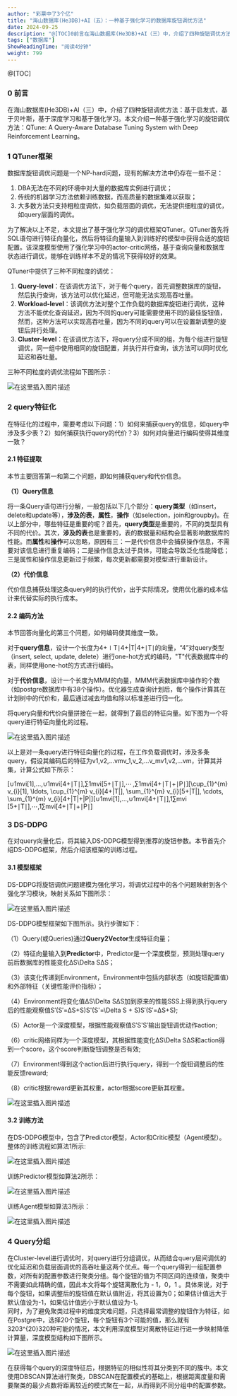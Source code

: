 ```yaml
---
author: "彩票中了3个亿"
title: "海山数据库(He3DB)+AI（五）：一种基于强化学习的数据库旋钮调优方法"
date: 2024-09-25
description: "@[TOC]0前言在海山数据库(He3DB)+AI（三）中，介绍了四种旋钮调优方法：基于启发式，基于贝叶斯，基于深度学习和基于强化学习。本文介绍一种基于强化学习的旋钮调优方法：QTune:A"
tags: ["数据库"]
ShowReadingTime: "阅读4分钟"
weight: 799
---
```

@\[TOC\]

### 0 前言

在海山数据库(He3DB)+AI（三）中，介绍了四种旋钮调优方法：基于启发式，基于贝叶斯，基于深度学习和基于强化学习。本文介绍一种基于强化学习的旋钮调优方法：QTune: A Query-Aware Database Tuning System with Deep Reinforcement Learning。

### 1 QTuner框架

数据库旋钮调优问题是一个NP-hard问题，现有的解决方法中仍存在一些不足：

1.  DBA无法在不同的环境中对大量的数据库实例进行调优；
2.  传统的机器学习方法依赖训练数据，而高质量的数据集难以获取；
3.  大多数方法只支持粗粒度调优，如负载层面的调优，无法提供细粒度的调优，如query层面的调优。

为了解决以上不足，本文提出了基于强化学习的调优框架QTuner。QTuner首先将SQL语句进行特征向量化，然后将特征向量输入到训练好的模型中获得合适的旋钮配置。该深度模型使用了强化学习中的actor-critic网络，基于查询向量和数据库状态进行调优，能够在训练样本不足的情况下获得较好的效果。

QTuner中提供了三种不同粒度的调优：

1.  **Query-level**：在该调优方法下，对于每个query，首先调整数据库的旋钮，然后执行查询，该方法可以优化延迟，但可能无法实现高吞吐量。
2.  **Workload-level**：该调优方法对整个工作负载的数据库旋钮进行调优，这种方法不能优化查询延迟，因为不同的query可能需要使用不同的最佳旋钮值，然而，这种方法可以实现高吞吐量，因为不同的query可以在设置新调整的旋钮后并行处理。
3.  **Cluster-level**：在该调优方法下，将query分成不同的组，为每个组进行旋钮调优，同一组中使用相同的旋钮配置，并执行并行查询，该方法可以同时优化延迟和吞吐量。

三种不同粒度的调优流程如下图所示：

![在这里插入图片描述](https://p3-xtjj-sign.byteimg.com/tos-cn-i-73owjymdk6/87ef9f64c4a540a49d1c88e42266d650~tplv-73owjymdk6-jj-mark-v1:0:0:0:0:5o6Y6YeR5oqA5pyv56S-5Yy6IEAg5b2p56Wo5Lit5LqGM-S4quS6vw==:q75.awebp?rk3s=f64ab15b&x-expires=1727859082&x-signature=DwuuSzOuqNKdVL62xyGw%2FFPUj0I%3D)

### 2 query特征化

在特征化的过程中，需要考虑以下问题：1）如何来捕获query的信息，如query中涉及多少表？2）如何捕获执行query的代价？3）如何对向量进行编码使得其维度一致？

#### 2.1 特征提取

本节主要回答第一和第二个问题，即如何捕获query和代价信息。

**（1）Query信息**

将一条Query语句进行分解，一般包括以下几个部分：**query类型**（如insert，delete和update等），**涉及的表**，**属性**，**操作**（如selection，join和groupby)。在以上部分中，哪些特征是重要的呢？首先，**query类型**是重要的，不同的类型具有不同的代价。其次，**涉及的表**也是重要的，表的数据量和结构会显著影响数据库的性能。而**属性**和**操作**可以忽略，原因有三：一是代价信息中会捕获操作信息，不需要对该信息进行重复编码；二是操作信息太过于具体，可能会导致泛化性能降低；三是属性和操作信息更新过于频繁，每次更新都需要对模型进行重新设计。

**（2）代价信息**

代价信息捕获处理这条query时的执行代价，出于实际情况，使用优化器的成本估计来代替实际的执行成本。

#### 2.2 编码方法

本节回答向量化的第三个问题，如何编码使其维度一致。

对于**query信息**，设计一个长度为4+∣T∣4+|T|4+∣T∣的向量，“4”对query类型（insert, select, update, delete）进行one-hot方式的编码，"T"代表数据库中的表，同样使用one-hot的方式进行编码。

对于**代价信息**，设计一个长度为MMM的向量，MMM代表数据库中操作的个数（如postgre数据库中有38个操作）。优化器生成查询计划后，每个操作计算其在计划树中的代价和，最后通过减去均值和除以标准差进行归一化。

将query向量和代价向量拼接在一起，就得到了最后的特征向量。如下图为一个将query进行特征向量化的过程。

![在这里插入图片描述](https://p3-xtjj-sign.byteimg.com/tos-cn-i-73owjymdk6/f63ec1d38a1c473aa9e297dfab118edb~tplv-73owjymdk6-jj-mark-v1:0:0:0:0:5o6Y6YeR5oqA5pyv56S-5Yy6IEAg5b2p56Wo5Lit5LqGM-S4quS6vw==:q75.awebp?rk3s=f64ab15b&x-expires=1727859082&x-signature=oeSfzSViL%2BfE1C7%2FrDSsOM9AtAI%3D)

以上是对一条query进行特征向量化的过程，在工作负载调优时，涉及多条query，假设其编码后的特征为v1,v2,...vmv\_1,v\_2,...v\_mv1​,v2​,...vm​，计算其并集，计算公式如下所示：

\[∪1mvi\[1\],…,∪1mvi\[4+∣T∣\],∑1mvi\[5+∣T∣\],⋯ ,∑1mvi\[4+∣T∣+∣P∣\]\[\\cup\_{1}^{m} v\_{i}\[1\], \\ldots, \\cup\_{1}^{m} v\_{i}\[4+|T|\], \\sum\_{1}^{m} v\_{i}\[5+|T|\], \\cdots, \\sum\_{1}^{m} v\_{i}\[4+|T|+|P|\]\[∪1m​vi​\[1\],…,∪1m​vi​\[4+∣T∣\],1∑m​vi​\[5+∣T∣\],⋯,1∑m​vi​\[4+∣T∣+∣P∣\]

### 3 DS-DDPG

在对query向量化后，将其输入DS-DDPG模型得到推荐的旋钮参数。本节首先介绍DS-DDPG框架，然后介绍该框架的训练过程。

#### 3.1 模型框架

DS-DDPG将旋钮调优问题建模为强化学习，将调优过程中的各个问题映射到各个强化学习模块，映射关系如下图所示：

![在这里插入图片描述](https://p3-xtjj-sign.byteimg.com/tos-cn-i-73owjymdk6/537191e7f96843a8a1065ed3c93c44a4~tplv-73owjymdk6-jj-mark-v1:0:0:0:0:5o6Y6YeR5oqA5pyv56S-5Yy6IEAg5b2p56Wo5Lit5LqGM-S4quS6vw==:q75.awebp?rk3s=f64ab15b&x-expires=1727859082&x-signature=vdvbdiyMdUz%2FQG2VarBatn3lRuI%3D)

DS-DDPG模型框架如下图所示。执行步骤如下：

（1）Query(或Queries)通过**Query2Vector**生成特征向量；

（2）特征向量输入到**Predictor**中，Predictor是一个深度模型，预测处理query前后数据库的性能变化ΔS\\Delta SΔS；

（3）该变化传递到Environment，Environment中包括内部状态（如旋钮配置值）和外部特征（关键性能评价指标）；

（4）Environment将变化值ΔS\\Delta SΔS加到原来的性能SSS上得到执行query后的性能观察值S′(S′\=ΔS+S)S'(S'=\\Delta S + S)S′(S′\=ΔS+S);

（5）Actor是一个深度模型，根据性能观察值S′S'S′输出旋钮调优动作action;

（6）critic网络同样为一个深度模型，其根据性能变化ΔS\\Delta SΔS和action得到一个score，这个score判断旋钮调整是否有效;

（7）Environment得到这个action后进行执行query，得到一个旋钮调整后的性能反馈reward;

（8）critic根据reward更新其权重，actor根据score更新其权重。

![在这里插入图片描述](https://p3-xtjj-sign.byteimg.com/tos-cn-i-73owjymdk6/23ef1d097bf74391951bb3079cb711cf~tplv-73owjymdk6-jj-mark-v1:0:0:0:0:5o6Y6YeR5oqA5pyv56S-5Yy6IEAg5b2p56Wo5Lit5LqGM-S4quS6vw==:q75.awebp?rk3s=f64ab15b&x-expires=1727859082&x-signature=v4Zl3QaMniLE%2FDHwwTeXSB1DWNI%3D)

#### 3.2 训练方法

在DS-DDPG模型中，包含了Predictor模型，Actor和Critic模型（Agent模型）。整体的训练流程如算法1所示:

![在这里插入图片描述](https://p3-xtjj-sign.byteimg.com/tos-cn-i-73owjymdk6/5f5ce617e3a44c52bbdbc290b68516fb~tplv-73owjymdk6-jj-mark-v1:0:0:0:0:5o6Y6YeR5oqA5pyv56S-5Yy6IEAg5b2p56Wo5Lit5LqGM-S4quS6vw==:q75.awebp?rk3s=f64ab15b&x-expires=1727859082&x-signature=32XT8bmILQlZhhViz95xIczp5tI%3D)

训练Predictor模型如算法2所示：

![在这里插入图片描述](https://p3-xtjj-sign.byteimg.com/tos-cn-i-73owjymdk6/61edde2b18ef43c092fc2f653b1ab9c1~tplv-73owjymdk6-jj-mark-v1:0:0:0:0:5o6Y6YeR5oqA5pyv56S-5Yy6IEAg5b2p56Wo5Lit5LqGM-S4quS6vw==:q75.awebp?rk3s=f64ab15b&x-expires=1727859082&x-signature=gruULrTxmaQlsCMFw3BaOJf4p%2FM%3D)

训练Agent模型如算法3所示：

![在这里插入图片描述](https://p3-xtjj-sign.byteimg.com/tos-cn-i-73owjymdk6/c34afac38f9e4b2c9f3a208b2b3a12ad~tplv-73owjymdk6-jj-mark-v1:0:0:0:0:5o6Y6YeR5oqA5pyv56S-5Yy6IEAg5b2p56Wo5Lit5LqGM-S4quS6vw==:q75.awebp?rk3s=f64ab15b&x-expires=1727859082&x-signature=v3cr5nofng1LW0Yuec9%2BTJbTLVM%3D)

### 4 Query分组

在Cluster-level进行调优时，对query进行分组调优，从而结合query层间调优的优化延迟和负载层面调优的高吞吐量这两个优点。每一个query得到一组配置参数，对所有的配置参数进行聚类分组。每个旋钮的值为不同区间的连续值，聚类中不需要如此精确的值，因此本文将每个旋钮离散化为 - 1，0，1 。具体来说，对于每个旋钮，如果调整后的旋钮值在默认值附近，将其设置为0；如果估计值远大于默认值设为-1，如果估计值远小于默认值设为-1。  
同时，为了避免聚类过程中的维度灾难问题，只选择最常调整的旋钮作为特征，如在Postgre中，选择20个旋钮，每个旋钮有3个可能的值，那么就有3203^{20}320种可能的情况，本文利用深度模型对离散特征进行进一步映射降低计算量，深度模型结构如下图所示。

![在这里插入图片描述](https://p3-xtjj-sign.byteimg.com/tos-cn-i-73owjymdk6/033f8c8f99804d509d3c9a27f2e67181~tplv-73owjymdk6-jj-mark-v1:0:0:0:0:5o6Y6YeR5oqA5pyv56S-5Yy6IEAg5b2p56Wo5Lit5LqGM-S4quS6vw==:q75.awebp?rk3s=f64ab15b&x-expires=1727859082&x-signature=GSTh55hiRDtRYqvReiVWdt%2BoJ5M%3D)

在获得每个query的深度特征后，根据特征的相似性将其分类到不同的簇中。本文使用DBSCAN算法进行聚类，DBSCAN在配置模式的基础上，根据距离度量和需要聚类的最少点数将距离较近的模式聚在一起，从而得到不同分组中的配置参数。
